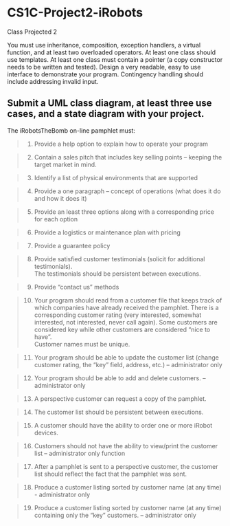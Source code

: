 # CS1C-Project2-iRobots
Class Projected 2

You must use inheritance, composition, exception handlers, a virtual function, and at least two overloaded operators.  At least one class should use templates. At least one class must contain a pointer (a copy constructor needs to be written and tested). Design a very readable, easy to use interface to demonstrate your program.  Contingency handling should include addressing invalid input.

Submit a UML class diagram, at least three use cases, and a state diagram with your project.
----------
The iRobotsTheBomb on-line pamphlet must:  

>1.	Provide a help option to explain how to operate your program

>2.	Contain a sales pitch that includes key selling points – keeping the target market in mind.

>3.	Identify a list of physical environments that are supported

>4.	Provide a one paragraph – concept of operations (what does it do and how it does it)

>5.	Provide an least three options along with a corresponding price for each option    

>6.	Provide a logistics or maintenance plan with pricing     

>7.	Provide a guarantee policy    

>8.	Provide satisfied customer testimonials (solicit for additional testimonials).  
    The testimonials should be persistent between executions.  
    
>9.	Provide “contact us” methods  

>10.	Your program should read from a customer file that keeps track of which companies have already received the pamphlet.
    There is a corresponding customer rating (very interested, somewhat interested, not interested, never call again).
    Some customers are considered key while other customers are considered “nice to have”.   
    Customer names must be unique.  
    
>11.	Your program should be able to update the customer list (change customer rating, the “key” field, address, etc.) – administrator only  

>12.	Your program should be able to add and delete customers. – administrator only  

>13.	A perspective customer can request a copy of the pamphlet.  

>14.	The customer list should be persistent between executions.  

>15.	A customer should have the ability to order one or more iRobot devices.  

>16.	Customers should not have the ability to view/print the customer list – administrator only function  

>17.	After a pamphlet is sent to a perspective customer, the customer list should reflect the fact that the pamphlet was sent.  

>18.	Produce a customer listing sorted by customer name (at any time) - administrator only  

>19.	Produce a customer listing sorted by customer name (at any time) containing only the “key” customers. – administrator only  
